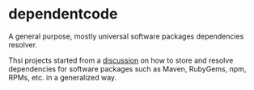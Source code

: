 # dependentcode
A general purpose, mostly universal software packages dependencies resolver.

Thsi projects started from a [discussion](https://github.com/nexB/aboutcode/pull/2#issuecomment-282987036) on how to store and resolve dependencies for software packages such as Maven, RubyGems, npm, RPMs, etc. in a generalized way.

